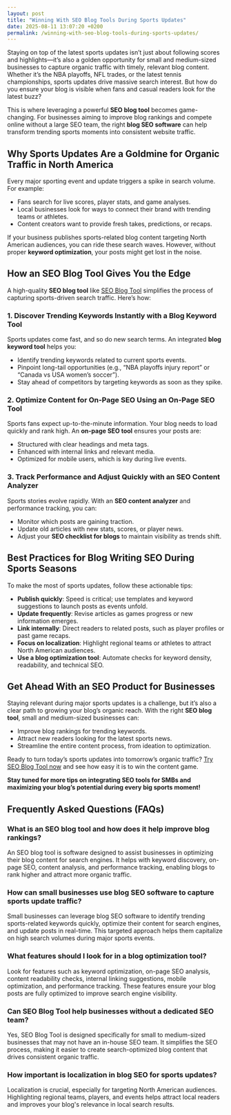 ```yaml
---
layout: post
title: "Winning With SEO Blog Tools During Sports Updates"
date: 2025-08-11 13:07:20 +0200
permalink: /winning-with-seo-blog-tools-during-sports-updates/
---
```

Staying on top of the latest sports updates isn’t just about following scores and highlights—it’s also a golden opportunity for small and medium-sized businesses to capture organic traffic with timely, relevant blog content. Whether it’s the NBA playoffs, NFL trades, or the latest tennis championships, sports updates drive massive search interest. But how do you ensure your blog is visible when fans and casual readers look for the latest buzz?

This is where leveraging a powerful **SEO blog tool** becomes game-changing. For businesses aiming to improve blog rankings and compete online without a large SEO team, the right **blog SEO software** can help transform trending sports moments into consistent website traffic.

## Why Sports Updates Are a Goldmine for Organic Traffic in North America

Every major sporting event and update triggers a spike in search volume. For example:

- Fans search for live scores, player stats, and game analyses.
- Local businesses look for ways to connect their brand with trending teams or athletes.
- Content creators want to provide fresh takes, predictions, or recaps.

If your business publishes sports-related blog content targeting North American audiences, you can ride these search waves. However, without proper **keyword optimization**, your posts might get lost in the noise.

## How an SEO Blog Tool Gives You the Edge

A high-quality **SEO blog tool** like [SEO Blog Tool](https://seoblogtool.com/) simplifies the process of capturing sports-driven search traffic. Here’s how:

### 1. Discover Trending Keywords Instantly with a Blog Keyword Tool

Sports updates come fast, and so do new search terms. An integrated **blog keyword tool** helps you:

- Identify trending keywords related to current sports events.
- Pinpoint long-tail opportunities (e.g., “NBA playoffs injury report” or “Canada vs USA women’s soccer”).
- Stay ahead of competitors by targeting keywords as soon as they spike.

### 2. Optimize Content for On-Page SEO Using an On-Page SEO Tool

Sports fans expect up-to-the-minute information. Your blog needs to load quickly and rank high. An **on-page SEO tool** ensures your posts are:

- Structured with clear headings and meta tags.
- Enhanced with internal links and relevant media.
- Optimized for mobile users, which is key during live events.

### 3. Track Performance and Adjust Quickly with an SEO Content Analyzer

Sports stories evolve rapidly. With an **SEO content analyzer** and performance tracking, you can:

- Monitor which posts are gaining traction.
- Update old articles with new stats, scores, or player news.
- Adjust your **SEO checklist for blogs** to maintain visibility as trends shift.

## Best Practices for Blog Writing SEO During Sports Seasons

To make the most of sports updates, follow these actionable tips:

- **Publish quickly**: Speed is critical; use templates and keyword suggestions to launch posts as events unfold.
- **Update frequently**: Revise articles as games progress or new information emerges.
- **Link internally**: Direct readers to related posts, such as player profiles or past game recaps.
- **Focus on localization**: Highlight regional teams or athletes to attract North American audiences.
- **Use a blog optimization tool**: Automate checks for keyword density, readability, and technical SEO.

## Get Ahead With an SEO Product for Businesses

Staying relevant during major sports updates is a challenge, but it’s also a clear path to growing your blog’s organic reach. With the right **SEO blog tool**, small and medium-sized businesses can:

- Improve blog rankings for trending keywords.
- Attract new readers looking for the latest sports news.
- Streamline the entire content process, from ideation to optimization.

Ready to turn today’s sports updates into tomorrow’s organic traffic? [Try SEO Blog Tool now](https://seoblogtool.com/) and see how easy it is to win the content game.

**Stay tuned for more tips on integrating SEO tools for SMBs and maximizing your blog’s potential during every big sports moment!**

## Frequently Asked Questions (FAQs)

### What is an SEO blog tool and how does it help improve blog rankings?

An SEO blog tool is software designed to assist businesses in optimizing their blog content for search engines. It helps with keyword discovery, on-page SEO, content analysis, and performance tracking, enabling blogs to rank higher and attract more organic traffic.

### How can small businesses use blog SEO software to capture sports update traffic?

Small businesses can leverage blog SEO software to identify trending sports-related keywords quickly, optimize their content for search engines, and update posts in real-time. This targeted approach helps them capitalize on high search volumes during major sports events.

### What features should I look for in a blog optimization tool?

Look for features such as keyword optimization, on-page SEO analysis, content readability checks, internal linking suggestions, mobile optimization, and performance tracking. These features ensure your blog posts are fully optimized to improve search engine visibility.

### Can SEO Blog Tool help businesses without a dedicated SEO team?

Yes, SEO Blog Tool is designed specifically for small to medium-sized businesses that may not have an in-house SEO team. It simplifies the SEO process, making it easier to create search-optimized blog content that drives consistent organic traffic.

### How important is localization in blog SEO for sports updates?

Localization is crucial, especially for targeting North American audiences. Highlighting regional teams, players, and events helps attract local readers and improves your blog's relevance in local search results.

<script type="application/ld+json">
{
  "@context": "https://schema.org",
  "@type": "BlogPosting",
  "headline": "Winning With SEO Blog Tools During Sports Updates",
  "description": "Learn how small and medium-sized businesses can use SEO blog tools to capitalize on sports updates, improve blog rankings, and drive organic traffic without a large SEO team.",
  "author": {
    "@type": "Person",
    "name": "SEO Blog Tool"
  },
  "publisher": {
    "@type": "Person",
    "name": "SEO Blog Tool"
  },
  "mainEntityOfPage": {
    "@type": "WebPage",
    "@id": "https://seoblogtool.com/blog/winning-with-seo-blog-tools-during-sports-updates"
  },
  "datePublished": "2024-06-01",
  "dateModified": "2024-06-01",
  "keywords": "SEO blog tool, blog SEO software, keyword optimization, content SEO, on-page SEO tool, blog writing SEO, blog keyword tool, SEO tools for SMBs, SEO checklist for blogs, SEO content analyzer, blog optimization tool, SEO product for businesses, improve blog rankings",
  "inLanguage": "en-US"
}
</script>

<script type="application/ld+json">
{
  "@context": "https://schema.org",
  "@type": "FAQPage",
  "mainEntity": [
    {
      "@type": "Question",
      "name": "What is an SEO blog tool and how does it help improve blog rankings?",
      "acceptedAnswer": {
        "@type": "Answer",
        "text": "An SEO blog tool is software designed to assist businesses in optimizing their blog content for search engines. It helps with keyword discovery, on-page SEO, content analysis, and performance tracking, enabling blogs to rank higher and attract more organic traffic."
      }
    },
    {
      "@type": "Question",
      "name": "How can small businesses use blog SEO software to capture sports update traffic?",
      "acceptedAnswer": {
        "@type": "Answer",
        "text": "Small businesses can leverage blog SEO software to identify trending sports-related keywords quickly, optimize their content for search engines, and update posts in real-time. This targeted approach helps them capitalize on high search volumes during major sports events."
      }
    },
    {
      "@type": "Question",
      "name": "What features should I look for in a blog optimization tool?",
      "acceptedAnswer": {
        "@type": "Answer",
        "text": "Look for features such as keyword optimization, on-page SEO analysis, content readability checks, internal linking suggestions, mobile optimization, and performance tracking. These features ensure your blog posts are fully optimized to improve search engine visibility."
      }
    },
    {
      "@type": "Question",
      "name": "Can SEO Blog Tool help businesses without a dedicated SEO team?",
      "acceptedAnswer": {
        "@type": "Answer",
        "text": "Yes, SEO Blog Tool is designed specifically for small to medium-sized businesses that may not have an in-house SEO team. It simplifies the SEO process, making it easier to create search-optimized blog content that drives consistent organic traffic."
      }
    },
    {
      "@type": "Question",
      "name": "How important is localization in blog SEO for sports updates?",
      "acceptedAnswer": {
        "@type": "Answer",
        "text": "Localization is crucial, especially for targeting North American audiences. Highlighting regional teams, players, and events helps attract local readers and improves your blog's relevance in local search results."
      }
    }
  ]
}
</script>